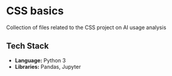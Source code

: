 # CSS basics

Collection of files related to the CSS project on AI usage analysis

## Tech Stack
*   **Language:** Python 3
*   **Libraries:** Pandas, Jupyter
